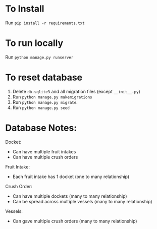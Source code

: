 # To Install

Run `pip install -r requirements.txt`

# To run locally

Run `python manage.py runserver`

# To reset database

1. Delete `db.sqlite3` and all migration files (except `__init__.py`)
2. Run `python manage.py makemigrations`
3. Run `python manage.py migrate`.
4. Run `python manage.py seed`

# Database Notes:

Docket:
- Can have multiple fruit intakes
- Can have multiple crush orders

Fruit Intake:
- Each fruit intake has 1 docket (one to many relationship)

Crush Order:
- Can have multiple dockets (many to many relationship)
- Can be spread across multiple vessels (many to many relationship)

Vessels:
- Can gave multiple crush orders (many to many relationship)
